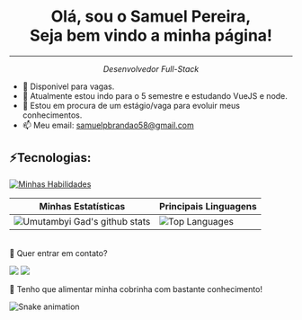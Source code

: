 <div align="center"> <h1> 
  Olá, sou o Samuel Pereira, <br> Seja bem vindo a minha página!</h1>
</div>
<hr>

<em > <p align="center">Desenvolvedor Full-Stack</p> </em>


- 🔭 Disponivel para vagas.
- 🌱 Atualmente estou indo para o 5 semestre e estudando VueJS e node.
- 🤔 Estou em procura de um estágio/vaga para evoluir meus conhecimentos.
- 📫 Meu email: samuelpbrandao58@gmail.com

</div>
  <div style="display: inline_block">
     <h2>⚡Tecnologias:</h2>
  
  
  [![Minhas Habilidades](https://skillicons.dev/icons?i=html,css,javascript,vuejs,php,java,python,oracle)](https://skillicons.dev)
  
</div>

<div align="left">
  
  
  | Minhas Estatísticas                                                                                                                                                            | Principais Linguagens                                                                                                                                                                     |
| ------------------------------------------------------------------------------------------------------------------------------------------------------------------------ | ---------------------------------------------------------------------------------------------------------------------------------------------------------------------------------- |
| ![Umutambyi Gad's github stats](https://github-readme-stats.vercel.app/api?username=SamuelPereiraBrandao&show_icons=true&hide_border=true&count_private=true&theme=jolly) | ![Top Languages](https://github-readme-stats.vercel.app/api/top-langs/?username=SamuelPereiraBrandao&langs_count=10&count_private=true&hide_border=true&theme=jolly&layout=compact) |

  
  

  <br>
<div>
💬 Quer entrar em contato?
  <br>

  
  
  <a href="https://api.whatsapp.com/send/?phone=%2B5511981175506&text&app_absent=0" target="_blank"><img src="https://img.shields.io/badge/WhatsApp-25D366?style=for-the-badge&logo=whatsapp&logoColor=white" target="_blank"></a>
  <a href = "mailto:samuelpbrandao58@gmail.com"><img src="https://img.shields.io/badge/-Gmail-%23333?style=for-the-badge&logo=gmail&logoColor=white" target="_blank"></a>
</div>



🐍 Tenho que alimentar minha cobrinha com bastante conhecimento!
 
  ![Snake animation](https://github.com/SamuelPereiraBrandao/SamuelPereiraBrandao/blob/output/github-contribution-grid-snake.svg)
